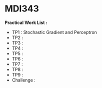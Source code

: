 #  MDI343
**Practical Work List :**
  * TP1 : Stochastic Gradient and Perceptron
  * TP2 : 
  * TP3 : 
  * TP4 : 
  * TP5 : 
  * TP6 : 
  * TP7 : 
  * TP8 : 
  * TP9 : 
  * Challenge : 
